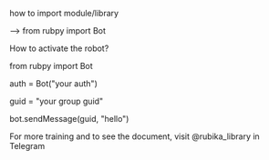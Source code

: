 how to import module/library

--> from rubpy import Bot

How to activate the robot?

from rubpy import Bot


auth = Bot("your auth")

guid = "your group guid"

bot.sendMessage(guid, "hello")

For more training and to see the document, visit @rubika_library in Telegram